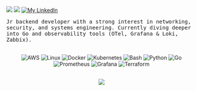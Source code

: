 <a href="https://github.com/juanplagos" target="_blank">
    <img src="https://img.shields.io/badge/GitHub-100000?style=flat&logo=github&logoColor=white" target="_blank"></a>
<a href="mailto:juanlagospg@gmail.com">
    <img src="https://img.shields.io/badge/Gmail-D14836?style=flat&logo=gmail&logoColor=white"></a>
<a href="https://www.linkedin.com/in/juanplagos/">
    <img src="https://img.shields.io/badge/LinkedIn-0077B5?style=flat&logo=linkedin&logoColor=white" alt="My LinkedIn"/>
</a>

<p align="center">
  
<samp>Jr backend developer with a strong interest in networking, security, and systems engineering. Currently diving deeper into Go and observability tools (OTel, Grafana & Loki, Zabbix).
</samp>

</p>

<p align="center">
    <br>
  
  <img src="https://img.shields.io/badge/AWS-%23FF9900.svg?style=flat&logo=amazon-web-services&logoColor=white" alt="AWS" />
<img src="https://img.shields.io/badge/Linux-FCC624?style=flat&logo=linux&logoColor=black" alt="Linux" />
<img src="https://img.shields.io/badge/Docker-2CA5E0?style=flat&logo=docker&logoColor=white" alt="Docker" />
<img src="https://img.shields.io/badge/kubernetes-326ce5.svg?&style=flat&logo=kubernetes&logoColor=white" alt="Kubernetes" />
<img src="https://img.shields.io/badge/Shell_Script-121011?style=flat&logo=gnu-bash&logoColor=white" alt="Bash" />
<img src="https://img.shields.io/badge/Python-FFD43B?style=flat&logo=python&logoColor=blue" alt="Python" />
<img src="https://img.shields.io/badge/Go-00ADD8?style=flat&logo=go&logoColor=white" alt="Go" />
<img src="https://img.shields.io/badge/Prometheus-E6522C?style=flat&logo=prometheus&logoColor=white" alt="Prometheus" />
<img src="https://img.shields.io/badge/Grafana-F46800?style=flat&logo=grafana&logoColor=white" alt="Grafana" />
<img src="https://img.shields.io/badge/Terraform-7B42BC?style=flat&logo=terraform&logoColor=white" alt="Terraform" />

</p>

<div align="center">
  <br>
  
<img src="https://github-readme-stats.vercel.app/api/top-langs/?username=juanplagos&langs_count=11&show_icons=false&title_color=ffffff&icon_color=2A75CF&text_color=daf7dc&bg_color=191919">

</div>
